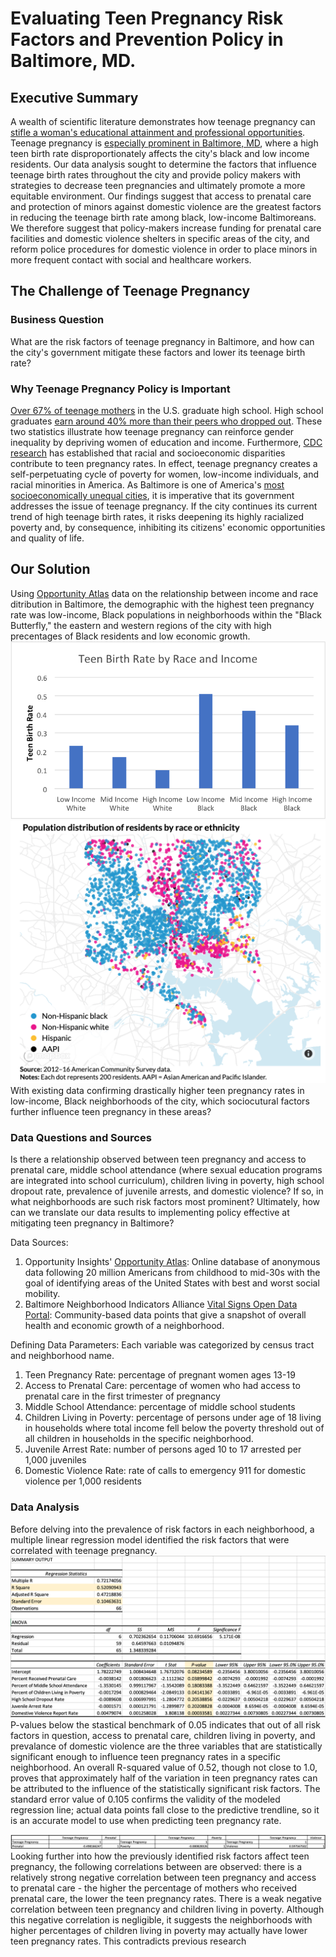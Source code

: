 # Evaluating Teen Pregnancy Risk Factors and Prevention Policy in Baltimore, MD.
## Executive Summary
A wealth of scientific literature demonstrates how teenage pregnancy can [stifle a woman's educational attainment and professional opportunities](https://www.mcser.org/journal/index.php/jesr/article/viewFile/542/567). Teenage pregnancy is [especially prominent in Baltimore, MD](https://health.baltimorecity.gov/node/170), where a high teen birth rate disproportionately affects the city's black and low income residents. Our data analysis sought to determine the factors that influence teenage birth rates throughout the city and provide policy makers with strategies to decrease teen pregnancies and ultimately promote a more equitable environment. Our findings suggest that access to prenatal care and protection of minors against domestic violence are the greatest factors in reducing the teenage birth rate among black, low-income Baltimoreans. We therefore suggest that policy-makers increase funding for prenatal care facilities and domestic violence shelters in specific areas of the city, and reform police procedures for domestic violence in order to place minors in more frequent contact with social and healthcare workers. 

## The Challenge of Teenage Pregnancy 
### Business Question
What are the risk factors of teenage pregnancy in Baltimore, and how can the city's government mitigate these factors and lower its teenage birth rate?

### Why Teenage Pregnancy Policy is Important
[Over 67% of teenage mothers](https://sedl.org/txcc/resources/briefs/number5/bp_childcare.pdf) in the U.S. graduate high school. High school graduates [earn around 40% more than their peers who dropped out](https://sedl.org/txcc/resources/briefs/number5/bp_childcare.pdf). These two statistics illustrate how teenage pregnancy can reinforce gender inequality by depriving women of education and income. Furthermore, [CDC research](https://www.cdc.gov/teenpregnancy/about/social-determinants-disparities-teen-pregnancy.htm) has established that racial and socioeconomic disparities contribute to teen pregnancy rates. In effect, teenage pregnancy creates a self-perpetuating cycle of poverty for women, low-income individuals, and racial minorities in America. As Baltimore is one of America's [most socioeconomically unequal cities](https://www.brookings.edu/on-the-record/beyond-baltimore-thoughts-on-place-race-and-opportunity/), it is imperative that its government addresses the issue of teenage pregnancy. If the city continues its current trend of high teenage birth rates, it risks deepening its highly racialized poverty and, by consequence, inhibiting its citizens' economic opportunities and quality of life. 

## Our Solution
Using [Opportunity Atlas](https://www.opportunityatlas.org/) data on the relationship between income and race ditribution in Baltimore, the demographic with the highest teen pregnancy rate was low-income, Black populations in neighborhoods within the "Black Butterfly," the eastern and western regions of the city with high precentages of Black residents and low economic growth.
![Alt text](Demographic_Bar_Chart.png) ![Alt text](Black_Butterfly.png)
With existing data confirming drastically higher teen pregnancy rates in low-income, Black neighborhoods of the city, which sociocutural factors further influence teen pregnancy in these areas? 
### Data Questions and Sources
Is there a relationship observed between teen pregnancy and access to prenatal care, middle school attendance (where sexual education programs are integrated into school curriculum), children living in poverty, high school dropout rate, prevalence of juvenile arrests, and domestic violence? If so, in what neighborhoods are such risk factors most prominent? Ultimately, how can we translate our data results to implementing policy effective at mitigating teen pregnancy in Baltimore? 

Data Sources: 
1. Opportunity Insights' [Opportunity Atlas](https://www.opportunityatlas.org/): Online database of anonymous data following 20 million Americans from childhood to mid-30s with the goal of identifying areas of the United States with best and worst social mobility.
2. Baltimore Neighborhood Indicators Alliance [Vital Signs Open Data Portal](https://vital-signs-bniajfi.hub.arcgis.com): Community-based data points that give a snapshot of overall health and economic growth of a neighborhood.

Defining Data Parameters: Each variable was categorized by census tract and neighborhood name.
1. Teen Pregnancy Rate: percentage of pregnant women ages 13-19 
2. Access to Prenatal Care: percentage of women who had access to prenatal care in the first trimester of pregnancy
3. Middle School Attendance: percentage of middle school students
4. Children Living in Poverty: percentage of persons under age of 18 living in households where total income fell below the poverty threshold out of all children in households in the specific neighborhood.
5. Juvenile Arrest Rate: number of persons aged 10 to 17 arrested per 1,000 juveniles
6. Domestic Violence Rate: rate of calls to emergency 911 for domestic violence per 1,000 residents

### Data Analysis
Before delving into the prevalence of risk factors in each neighborhood, a multiple linear regression model identified the risk factors that were correlated with teenage pregnancy. 
![Alt text](Multiple_Linear_Regression.png) 
P-values below the stastical benchmark of 0.05 indicates that out of all risk factors in question, access to prenatal care, children living in poverty, and prevalance of domestic violence are the three variables that are statistically significant enough to influence teen pregnancy rates in a specific neighborhood. An overall R-squared value of 0.52, though not close to 1.0, proves that approximately half of the variation in teen pregnancy rates can be attributed to the influence of the statistically significant risk factors. The standard error value of 0.105 confirms the validity of the modeled regression line; actual data points fall close to the predictive trendline, so it is an accurate model to use when predicting teen pregnancy rate.

![Alt text](Outcomes_Correlations.png)
Looking further into how the previously identified risk factors affect teen pregnancy, the following correlations between are observed: there is a relatively strong negative correlation between teen pregnancy and access to prenatal care - the higher the percentage of mothers who received prenatal care, the lower the teen pregnancy rates. There is a weak negative correlation between teen pregnancy and children living in poverty. Although this negative correlation is negligible, it suggests the neighborhoods with higher percentages of children living in poverty may actually have lower teen pregnancy rates. This contradicts previous research 
